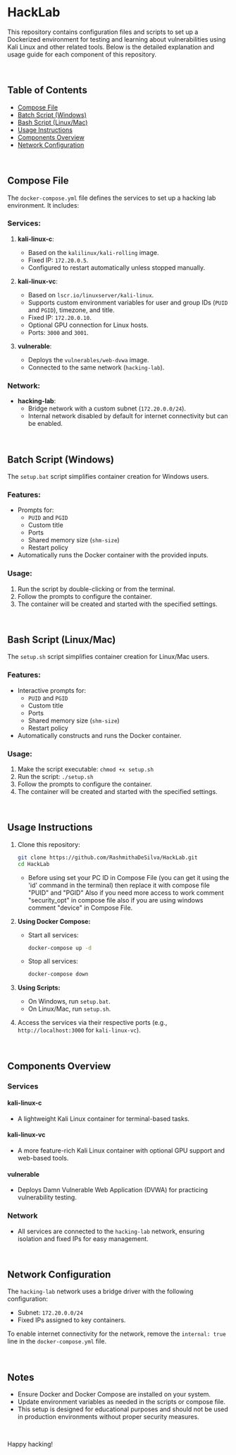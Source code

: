 # HackLab

This repository contains configuration files and scripts to set up a Dockerized environment for testing and learning about vulnerabilities using Kali Linux and other related tools. Below is the detailed explanation and usage guide for each component of this repository.

<br>

## Table of Contents
- [Compose File](#compose-file)
- [Batch Script (Windows)](#batch-script-windows)
- [Bash Script (Linux/Mac)](#bash-script-linuxmac)
- [Usage Instructions](#usage-instructions)
- [Components Overview](#components-overview)
- [Network Configuration](#network-configuration)

<br>

## Compose File
The `docker-compose.yml` file defines the services to set up a hacking lab environment. It includes:

### Services:
1. **kali-linux-c**:
   - Based on the `kalilinux/kali-rolling` image.
   - Fixed IP: `172.20.0.5`.
   - Configured to restart automatically unless stopped manually.

2. **kali-linux-vc**:
   - Based on `lscr.io/linuxserver/kali-linux`.
   - Supports custom environment variables for user and group IDs (`PUID` and `PGID`), timezone, and title.
   - Fixed IP: `172.20.0.10`.
   - Optional GPU connection for Linux hosts.
   - Ports: `3000` and `3001`.

3. **vulnerable**:
   - Deploys the `vulnerables/web-dvwa` image.
   - Connected to the same network (`hacking-lab`).

### Network:
- **hacking-lab**:
  - Bridge network with a custom subnet (`172.20.0.0/24`).
  - Internal network disabled by default for internet connectivity but can be enabled.

<br>

## Batch Script (Windows)
The `setup.bat` script simplifies container creation for Windows users.

### Features:
- Prompts for:
  - `PUID` and `PGID`
  - Custom title
  - Ports
  - Shared memory size (`shm-size`)
  - Restart policy
- Automatically runs the Docker container with the provided inputs.

### Usage:
1. Run the script by double-clicking or from the terminal.
2. Follow the prompts to configure the container.
3. The container will be created and started with the specified settings.

<br>

## Bash Script (Linux/Mac)
The `setup.sh` script simplifies container creation for Linux/Mac users.

### Features:
- Interactive prompts for:
  - `PUID` and `PGID`
  - Custom title
  - Ports
  - Shared memory size (`shm-size`)
  - Restart policy
- Automatically constructs and runs the Docker container.

### Usage:
1. Make the script executable: `chmod +x setup.sh`
2. Run the script: `./setup.sh`
3. Follow the prompts to configure the container.
4. The container will be created and started with the specified settings.

<br>

## Usage Instructions
1. Clone this repository:
   ```bash
   git clone https://github.com/RashmithaDeSilva/HackLab.git
   cd HackLab
   ```

   * Before using set your PC ID in Compose File (you can get it using the 'id' command in the terminal) then replace it with compose file "PUID" and "PGID" Also if you need more access to work comment "security_opt" in compose file also if you are using windows comment "device" in Compose File. 
   
2. **Using Docker Compose:**
   - Start all services:
     ```bash
     docker-compose up -d
     ```
   - Stop all services:
     ```bash
     docker-compose down
     ```

3. **Using Scripts:**
   - On Windows, run `setup.bat`.
   - On Linux/Mac, run `setup.sh`.

4. Access the services via their respective ports (e.g., `http://localhost:3000` for `kali-linux-vc`).

<br>

## Components Overview
### Services
#### kali-linux-c
- A lightweight Kali Linux container for terminal-based tasks.

#### kali-linux-vc
- A more feature-rich Kali Linux container with optional GPU support and web-based tools.

#### vulnerable
- Deploys Damn Vulnerable Web Application (DVWA) for practicing vulnerability testing.

### Network
- All services are connected to the `hacking-lab` network, ensuring isolation and fixed IPs for easy management.

<br>

## Network Configuration
The `hacking-lab` network uses a bridge driver with the following configuration:
- Subnet: `172.20.0.0/24`
- Fixed IPs assigned to key containers.

To enable internet connectivity for the network, remove the `internal: true` line in the `docker-compose.yml` file.

<br>

## Notes
- Ensure Docker and Docker Compose are installed on your system.
- Update environment variables as needed in the scripts or compose file.
- This setup is designed for educational purposes and should not be used in production environments without proper security measures.

<br>

Happy hacking!

